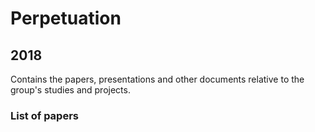 # Perpetuation
## 2018
Contains the papers, presentations and other documents relative to the group's studies and projects.

### List of papers
